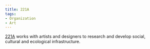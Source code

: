 ```yaml
---
title: 221A
tags:
- Organization
- Art
---
```


[221A](https://221a.ca/about/) works with artists and designers to research and develop social, cultural and ecological infrastructure.